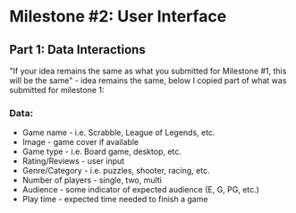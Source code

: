 # Milestone #2: User Interface

## Part 1: Data Interactions
"If your idea remains the same as what you submitted for Milestone #1, this will be the same" - idea remains the same, below I copied part of what was submitted for milestone 1:
### Data:
- Game name - i.e. Scrabble, League of Legends, etc.
- Image - game cover if available
- Game type - i.e. Board game, desktop, etc.
- Rating/Reviews - user input
- Genre/Category - i.e. puzzles, shooter, racing, etc.
- Number of players - single, two, multi
- Audience - some indicator of expected audience (E, G, PG, etc.)
- Play time - expected time needed to finish a game
